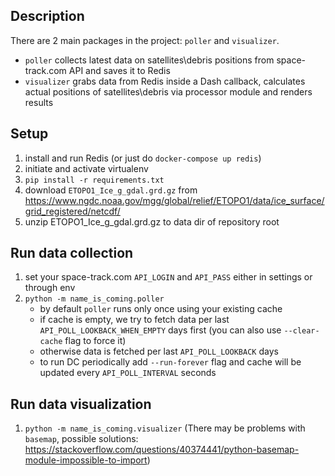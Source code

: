 ## Description
There are 2 main packages in the project: `poller` and `visualizer`.
  * `poller` collects latest data on satellites\debris positions from space-track.com API and saves it to Redis
  * `visualizer` grabs data from Redis inside a Dash callback, calculates actual positions of satellites\debris via processor module and renders results

## Setup

1. install and run Redis (or just do `docker-compose up redis`)
2. initiate and activate virtualenv
3. `pip install -r requirements.txt`
4. download `ETOPO1_Ice_g_gdal.grd.gz` from https://www.ngdc.noaa.gov/mgg/global/relief/ETOPO1/data/ice_surface/grid_registered/netcdf/
5. unzip ETOPO1_Ice_g_gdal.grd.gz to data dir of repository root

## Run data collection

1. set your space-track.com `API_LOGIN` and `API_PASS` either in settings or through env
2. `python -m name_is_coming.poller`
    * by default `poller` runs only once using your existing cache
    * if cache is empty, we try to fetch data per last `API_POLL_LOOKBACK_WHEN_EMPTY` days first (you can also
      use `--clear-cache` flag to force it)
    * otherwise data is fetched per last `API_POLL_LOOKBACK` days
    * to run DC periodically add `--run-forever` flag and cache will be updated every `API_POLL_INTERVAL` seconds

## Run data visualization

1. `python -m name_is_coming.visualizer` (There may be problems with `basemap`, possible solutions: https://stackoverflow.com/questions/40374441/python-basemap-module-impossible-to-import)
